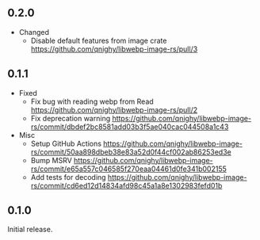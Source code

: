## 0.2.0

- Changed
  - Disable default features from image crate https://github.com/qnighy/libwebp-image-rs/pull/3

## 0.1.1

- Fixed
  - Fix bug with reading webp from Read https://github.com/qnighy/libwebp-image-rs/pull/2
  - Fix deprecation warning https://github.com/qnighy/libwebp-image-rs/commit/dbdef2bc8581add03b3f5ae040cac044508a1c43
- Misc
  - Setup GitHub Actions https://github.com/qnighy/libwebp-image-rs/commit/50aa898dbeb38e83a52d0f44cf002ab86253ed3e
  - Bump MSRV https://github.com/qnighy/libwebp-image-rs/commit/e65a557c046585f270eaa04461d0fe341b002155
  - Add tests for decoding https://github.com/qnighy/libwebp-image-rs/commit/cd6ed12d14834afd98c45a1a8e1302983fefd01b

## 0.1.0

Initial release.